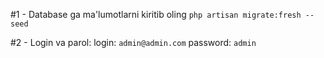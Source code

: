 #1 - Database ga ma'lumotlarni kiritib oling
````php artisan migrate:fresh --seed````

#2 - Login va parol:
login: `admin@admin.com`
password: `admin`

